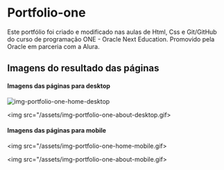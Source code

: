 # Portfolio-one
Este portfólio foi criado e modificado nas aulas de Html, Css e Git/GitHub do curso de programação ONE - Oracle Next Education. Promovido pela Oracle em parceria com a Alura.

## Imagens do resultado das páginas

#### Imagens das páginas para desktop

![img-portfolio-one-home-desktop](https://github.com/FelipeAju/portfolio-one/assets/131827906/a173b3aa-36ff-4acd-843d-61e4bafd1f45)

<img src="/assets/img-portfolio-one-about-desktop.gif> 


#### Imagens das páginas para mobile

<img src="/assets/img-portfolio-one-home-mobile.gif> 

<img src="/assets/img-portfolio-one-about-mobile.gif> 